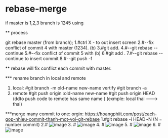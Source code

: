 # rebase-merge
if master is 1,2,3
branch is 1245
using

** process

git rebase master (from branch);
1.#ctrl X - to out insert screen
2.#--fix conflict of commit 4 with master (1234). (b)
3.#git add.
4.#--git rebase -- continue
5.#--fix conflict of commit 5 with (b)
6.#git add .
7.#--git rebase --continue to insert commit
8.#--git push -f

** rebase will fix conflict each commit with master.

*** rename branch in local and remote
1. local:
#git branch -m old-name new-name
vertify 
#git branch -a 
2. remote
#git push origin :old-name new-name
#git push origin HEAD (ddto push code to remote has same name ) (exmple: local thai ---> thai)

***merge many commit to one: orgin: https://hoangphiit.com/post/cach-gop-nhieu-commit-thanh-mot-voi-git-rebase
1.#git rebase -i HEAD~N (N = number commit)
2.#
![image](https://user-images.githubusercontent.com/72178224/190998227-1a19cff5-1466-4446-8c4c-e004e4a54252.png)
3. #
![image](https://user-images.githubusercontent.com/72178224/190998334-62ce9121-25c3-46c5-af4c-68a116efac55.png)
4. #
![image](https://user-images.githubusercontent.com/72178224/190998663-355e2b97-23c3-4ee1-8e71-a25722bab593.png)
5. #
![image](https://user-images.githubusercontent.com/72178224/190998574-efa5a8e3-7443-4b40-bee6-b811ba7f113e.png)
6. #
![image](https://user-images.githubusercontent.com/72178224/190998815-152ba40b-41f2-4b37-a3d8-226464f26adf.png)


